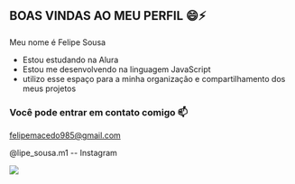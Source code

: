 ## BOAS VINDAS AO MEU PERFIL 😄⚡

Meu nome é Felipe Sousa

- Estou estudando na Alura
- Estou me desenvolvendo na linguagem JavaScript
- utilizo esse espaço para a minha organização e compartilhamento dos meus projetos

### Você pode entrar em contato comigo 📫

felipemacedo985@gmail.com

@lipe_sousa.m1 -- Instagram

![](https://media1.tenor.com/m/1MOqmgFkOhoAAAAC/swat-team.gif)

